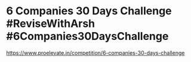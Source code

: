 # 6 Companies 30 Days Challenge #ReviseWithArsh #6Companies30DaysChallenge
https://www.proelevate.in/competition/6-companies-30-days-challenge


